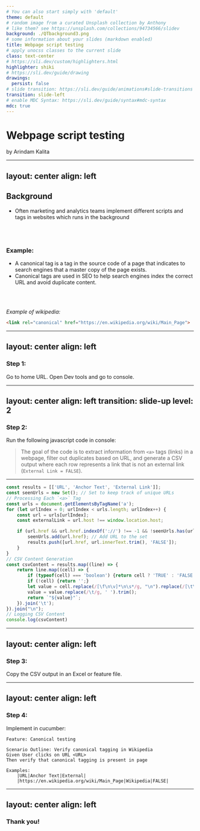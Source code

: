```yaml
---
# You can also start simply with 'default'
theme: default
# random image from a curated Unsplash collection by Anthony
# like them? see https://unsplash.com/collections/94734566/slidev
background: ./QTbackground3.png
# some information about your slides (markdown enabled)
title: Webpage script testing
# apply unocss classes to the current slide
class: text-center
# https://sli.dev/custom/highlighters.html
highlighter: shiki
# https://sli.dev/guide/drawing
drawings:
  persist: false
# slide transition: https://sli.dev/guide/animations#slide-transitions
transition: slide-left
# enable MDC Syntax: https://sli.dev/guide/syntax#mdc-syntax
mdc: true
---
```


# Webpage script testing

by Arindam Kalita

<!--
Use branch 'demo-qt' for demo
-->

---
layout: center
align: left
---


## Background

* Often marketing and analytics teams implement different scripts and tags in websites which runs in the background

<br>
<br>

### Example:
* A canonical tag is a tag in the source code of a page that indicates to search engines that a master copy of the page exists. 
* Canonical tags are used in SEO to help search engines index the correct URL and avoid duplicate content.

<br>
<br>

_Example of wikipedia:_
```html
<link rel="canonical" href="https://en.wikipedia.org/wiki/Main_Page">
```

---
layout: center
align: left
---
### Step 1:

Go to home URL. Open Dev tools and go to console.

---
layout: center
align: left
transition: slide-up
level: 2
---

### Step 2:

Run the following javascript code in console:

> The goal of the code is to extract information from `<a>` tags (links) in a webpage, filter out duplicates based on URL, and generate a CSV output where each row represents a link that is not an external link (`External Link = FALSE`).

---


```js {all|1-2|4-13|15-23|25|all} twoslash
const results = [['URL', 'Anchor Text', 'External Link']];
const seenUrls = new Set(); // Set to keep track of unique URLs
// Processing Each `<a>` Tag
const urls = document.getElementsByTagName('a');
for (let urlIndex = 0; urlIndex < urls.length; urlIndex++) {
    const url = urls[urlIndex];
    const externalLink = url.host !== window.location.host;

    if (url.href && url.href.indexOf('://') !== -1 && !seenUrls.has(url.href) && !externalLink) {
        seenUrls.add(url.href); // Add URL to the set
        results.push([url.href, url.innerText.trim(), 'FALSE']);
    }
}
// CSV Content Generation
const csvContent = results.map((line) => {
    return line.map((cell) => {
        if (typeof(cell) === 'boolean') {return cell ? 'TRUE' : 'FALSE';}
        if (!cell) {return '';}
        let value = cell.replace(/[\f\n\v]*\n\s*/g, "\n").replace(/[\t\f ]+/g, ' ');
        value = value.replace(/\t/g, ' ').trim();
        return `"${value}"`;
    }).join('\t');
}).join("\n");
// Logging CSV Content
console.log(csvContent)
```


---
layout: center
align: left
---

### Step 3:
Copy the CSV output in an Excel or feature file. 
<!-- * Remove duplicates by: Go to the Data tab > Click the Remove Duplicates button.
* Remove external links -->

---
layout: center
align: left
---

### Step 4:

Implement in cucumber:

```gherkin
Feature: Canonical testing

Scenario Outline: Verify canonical tagging in Wikipedia
Given User clicks on URL <URL>
Then verify that canonical tagging is present in page

Examples:
    |URL|Anchor Text|External|
    |https://en.wikipedia.org/wiki/Main_Page|Wikipedia|FALSE|
```

---
layout: center
align: left
---

### Thank you!